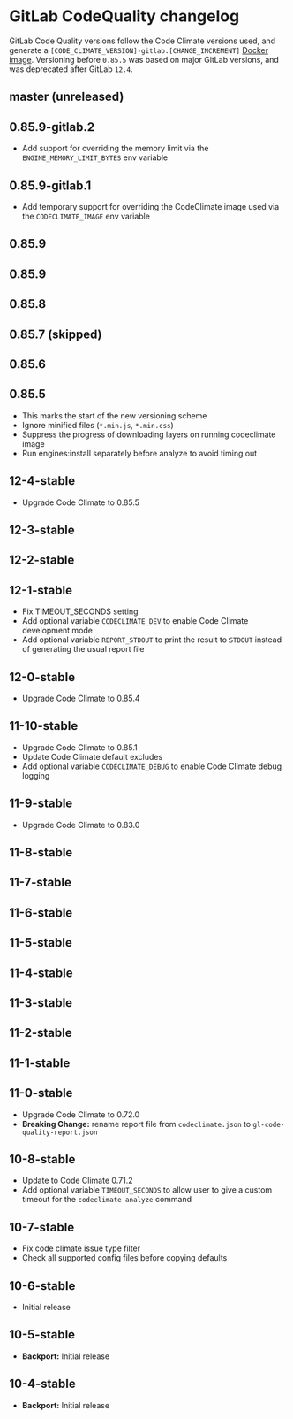 # GitLab CodeQuality changelog

GitLab Code Quality versions follow the Code Climate versions used, and generate a `[CODE_CLIMATE_VERSION]-gitlab.[CHANGE_INCREMENT]` [Docker image](https://gitlab.com/gitlab-org/ci-cd/codequality/container_registry). Versioning before `0.85.5` was based on major GitLab versions, and was deprecated after GitLab `12.4`.

## master (unreleased)

## 0.85.9-gitlab.2
- Add support for overriding the memory limit via the `ENGINE_MEMORY_LIMIT_BYTES` env variable

## 0.85.9-gitlab.1
- Add temporary support for overriding the CodeClimate image used via the `CODECLIMATE_IMAGE` env variable

## 0.85.9

## 0.85.9

## 0.85.8

## 0.85.7 (skipped)

## 0.85.6

## 0.85.5

- This marks the start of the new versioning scheme
- Ignore minified files (`*.min.js`, `*.min.css`)
- Suppress the progress of downloading layers on running codeclimate image
- Run engines:install separately before analyze to avoid timing out

## 12-4-stable

- Upgrade Code Climate to 0.85.5

## 12-3-stable

## 12-2-stable

## 12-1-stable

- Fix TIMEOUT_SECONDS setting
- Add optional variable `CODECLIMATE_DEV` to enable Code Climate development mode
- Add optional variable `REPORT_STDOUT` to print the result to `STDOUT` instead of generating the usual report file

## 12-0-stable

- Upgrade Code Climate to 0.85.4

## 11-10-stable

- Upgrade Code Climate to 0.85.1
- Update Code Climate default excludes
- Add optional variable `CODECLIMATE_DEBUG` to enable Code Climate debug logging

## 11-9-stable

- Upgrade Code Climate to 0.83.0

## 11-8-stable

## 11-7-stable

## 11-6-stable

## 11-5-stable

## 11-4-stable

## 11-3-stable

## 11-2-stable

## 11-1-stable

## 11-0-stable

- Upgrade Code Climate to 0.72.0
- **Breaking Change:** rename report file from `codeclimate.json` to `gl-code-quality-report.json`

## 10-8-stable

- Update to Code Climate 0.71.2
- Add optional variable `TIMEOUT_SECONDS` to allow user to give a custom timeout for the `codeclimate analyze` command

## 10-7-stable

- Fix code climate issue type filter
- Check all supported config files before copying defaults

## 10-6-stable

- Initial release

## 10-5-stable

- **Backport:** Initial release

## 10-4-stable

- **Backport:** Initial release

